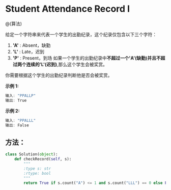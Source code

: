 # Student Attendance Record I

@(算法)

给定一个字符串来代表一个学生的出勤纪录，这个纪录仅包含以下三个字符：

1. **'A'** : Absent，缺勤
2. **'L'** : Late，迟到
3. **'P'** : Present，到场
如果一个学生的出勤纪录中**不超过一个'A'(缺勤)并且不超过两个连续的'L'(迟到)**,那么这个学生会被奖赏。

你需要根据这个学生的出勤纪录判断他是否会被奖赏。

**示例 1:**
```powershell
输入: "PPALLP"
输出: True
```

**示例 2:**
```powershell
输入: "PPALLL"
输出: False
```

## 方法：

```python
class Solution(object):
    def checkRecord(self, s):
        """
        :type s: str
        :rtype: bool
        """
        return True if s.count("A") <= 1 and s.count("LLL") == 0 else False;
```
